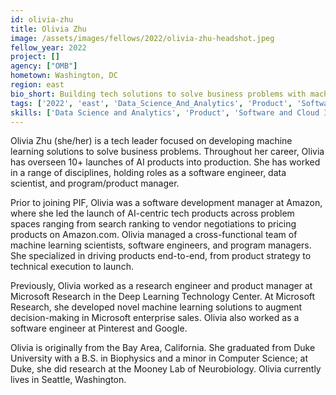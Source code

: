 ```yaml
---
id: olivia-zhu
title: Olivia Zhu
image: /assets/images/fellows/2022/olivia-zhu-headshot.jpeg
fellow_year: 2022
project: []
agency: ["OMB"]
hometown: Washington, DC
region: east
bio_short: Building tech solutions to solve business problems with machine learning.
tags: ['2022', 'east', 'Data_Science_And_Analytics', 'Product', 'Software_And_Cloud_Infrastructure']
skills: ['Data Science and Analytics', 'Product', 'Software and Cloud Infrastructure']
---
```


 Olivia Zhu (she/her) is a tech leader focused on developing machine learning solutions to solve business problems. Throughout her career, Olivia has overseen 10+ launches of AI products into production. She has worked in a range of disciplines, holding roles as a software engineer, data scientist, and program/product manager. 

Prior to joining PIF, Olivia was a software development manager at Amazon, where she led the launch of AI-centric tech products across problem spaces ranging from search ranking to vendor negotiations to pricing products on Amazon.com. Olivia managed a cross-functional team of machine learning scientists, software engineers, and program managers. She specialized in driving products end-to-end, from product strategy to technical execution to launch. 

Previously, Olivia worked as a research engineer and product manager at Microsoft Research in the Deep Learning Technology Center. At Microsoft Research, she developed novel machine learning solutions to augment decision-making in Microsoft enterprise sales. Olivia also worked as a software engineer at Pinterest and Google. 

Olivia is originally from the Bay Area, California. She graduated from Duke University with a B.S. in Biophysics and a minor in Computer Science; at Duke, she did research at the Mooney Lab of Neurobiology. Olivia currently lives in Seattle, Washington.
